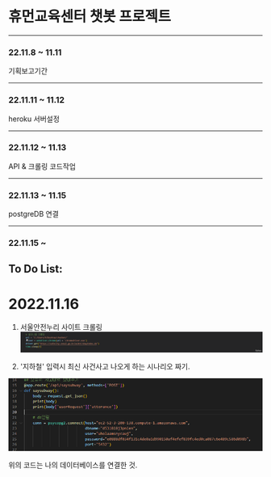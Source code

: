 # 휴먼교육센터 챗봇 프로젝트

---

### 22.11.8 ~ 11.11

기획보고기간

---

### 22.11.11 ~ 11.12

heroku 서버설정

---

### 22.11.12 ~ 11.13

API & 크롤링 코드작업

---

### 22.11.13 ~ 11.15

postgreDB 연결

---

### 22.11.15 ~ 
## To Do List:
# 2022.11.16


1. 서울안전누리 사이트 크롤링
![](2022-11-16-10-15-48.png)

2. '지하철' 입력시 최신 사건사고 나오게 하는 시나리오 짜기.

![](2022-11-16-10-09-04.png)

위의 코드는 나의 데이터베이스를 연결한 것.
